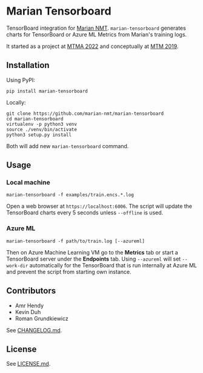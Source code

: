 # Marian Tensorboard

TensorBoard integration for [Marian NMT](https://marian-nmt.github.io/).
`marian-tensorboard` generates charts for TensorBoard or Azure ML Metrics from
Marian's training logs.

It started as a project at [MTMA 2022](https://mtma22.github.io/) and
conceptually at [MTM 2019](https://www.statmt.org/mtm19/).

## Installation

Using PyPI:

    pip install marian-tensorboard

Locally:

    git clone https://github.com/marian-nmt/marian-tensorboard
    cd marian-tensorboard
    virtualenv -p python3 venv
    source ./venv/bin/activate
    python3 setup.py install

Both will add new `marian-tensorboard` command.

## Usage

### Local machine

    marian-tensorboard -f examples/train.encs.*.log

Open a web browser at `https://localhost:6006`. The script will update the
TensorBoard charts every 5 seconds unless `--offline` is used.

### Azure ML

    marian-tensorboard -f path/to/train.log [--azureml]

Then on Azure Machine Learning VM go to the __Metrics__ tab or start a
TensorBoard server under the __Endpoints__ tab. Using `--azureml` will set
`--work-dir` automatically for the TensorBoard that is run internally at Azure
ML and prevent the script from starting own instance.

## Contributors

* Amr Hendy
* Kevin Duh
* Roman Grundkiewicz

See [CHANGELOG.md](CHANGELOG.md).

## License

See [LICENSE.md](LICENSE.md).
